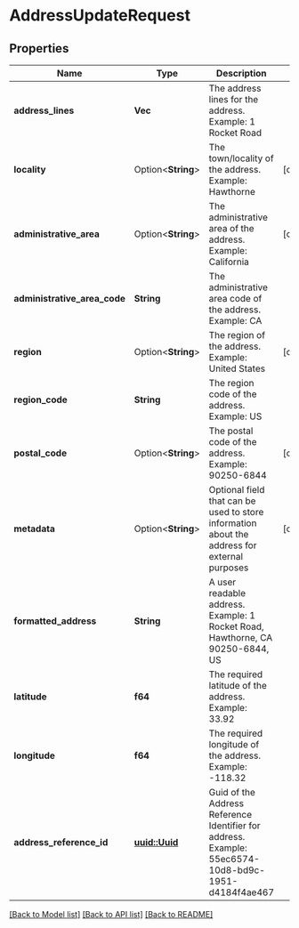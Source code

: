 # AddressUpdateRequest

## Properties

Name | Type | Description | Notes
------------ | ------------- | ------------- | -------------
**address_lines** | **Vec<String>** | The address lines for the address. Example: 1 Rocket Road | 
**locality** | Option<**String**> | The town/locality of the address. Example: Hawthorne | [optional]
**administrative_area** | Option<**String**> | The administrative area of the address. Example: California | [optional]
**administrative_area_code** | **String** | The administrative area code of the address. Example: CA | 
**region** | Option<**String**> | The region of the address. Example: United States | [optional]
**region_code** | **String** | The region code of the address. Example: US | 
**postal_code** | Option<**String**> | The postal code of the address. Example: 90250-6844 | [optional]
**metadata** | Option<**String**> | Optional field that can be used to store information about the address for external purposes | [optional]
**formatted_address** | **String** | A user readable address. Example: 1 Rocket Road, Hawthorne, CA 90250-6844, US | 
**latitude** | **f64** | The required latitude of the address. Example: 33.92 | 
**longitude** | **f64** | The required longitude of the address. Example: -118.32 | 
**address_reference_id** | [**uuid::Uuid**](uuid::Uuid.md) | Guid of the Address Reference Identifier for address. Example: 55ec6574-10d8-bd9c-1951-d4184f4ae467 | 

[[Back to Model list]](../README.md#documentation-for-models) [[Back to API list]](../README.md#documentation-for-api-endpoints) [[Back to README]](../README.md)


